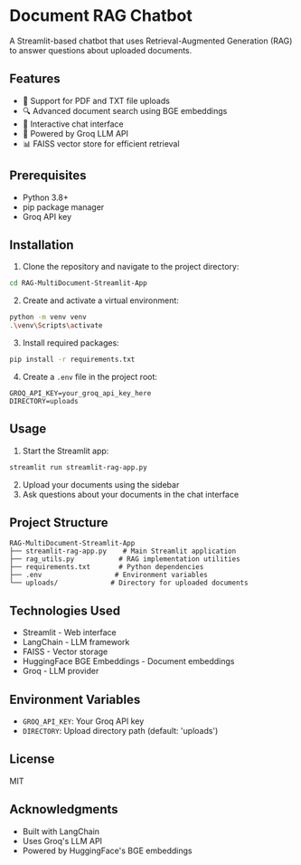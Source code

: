 # Document RAG Chatbot

A Streamlit-based chatbot that uses Retrieval-Augmented Generation (RAG) to answer questions about uploaded documents.

## Features

- 📄 Support for PDF and TXT file uploads
- 🔍 Advanced document search using BGE embeddings
- 💬 Interactive chat interface
- 🤖 Powered by Groq LLM API
- 📊 FAISS vector store for efficient retrieval

## Prerequisites

- Python 3.8+
- pip package manager
- Groq API key

## Installation

1. Clone the repository and navigate to the project directory:
```bash
cd RAG-MultiDocument-Streamlit-App
```

2. Create and activate a virtual environment:
```bash
python -m venv venv
.\venv\Scripts\activate
```

3. Install required packages:
```bash
pip install -r requirements.txt
```

4. Create a `.env` file in the project root:
```env
GROQ_API_KEY=your_groq_api_key_here
DIRECTORY=uploads
```

## Usage

1. Start the Streamlit app:
```bash
streamlit run streamlit-rag-app.py
```

2. Upload your documents using the sidebar
3. Ask questions about your documents in the chat interface

## Project Structure

```
RAG-MultiDocument-Streamlit-App
├── streamlit-rag-app.py    # Main Streamlit application
├── rag_utils.py           # RAG implementation utilities
├── requirements.txt       # Python dependencies
├── .env                  # Environment variables
└── uploads/             # Directory for uploaded documents
```

## Technologies Used

- Streamlit - Web interface
- LangChain - LLM framework
- FAISS - Vector storage
- HuggingFace BGE Embeddings - Document embeddings
- Groq - LLM provider

## Environment Variables

- `GROQ_API_KEY`: Your Groq API key
- `DIRECTORY`: Upload directory path (default: 'uploads')

## License

MIT

## Acknowledgments

- Built with LangChain
- Uses Groq's LLM API
- Powered by HuggingFace's BGE embeddings